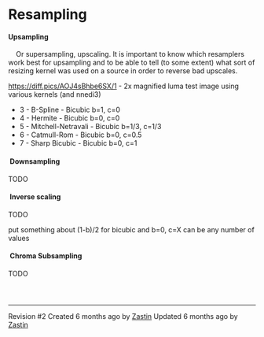 # Resampling

#### Upsampling

    Or supersampling, upscaling. It is important to know which
resamplers work best for upsampling and to be able to tell (to some
extent) what sort of resizing kernel was used on a source in order to
reverse bad upscales.

<https://diff.pics/AOJ4sBhbe6SX/1> - 2x magnified luma test image using
various kernels (and nnedi3)

  - 3 - B-Spline - Bicubic b=1, c=0
  - 4 - Hermite - Bicubic b=0, c=0
  - 5 - Mitchell-Netravali - Bicubic b=1/3, c=1/3
  - 6 - Catmull-Rom - Bicubic b=0, c=0.5
  - 7 - Sharp Bicubic - Bicubic b=0, c=1

####  Downsampling

TODO

####  Inverse scaling

TODO

put something about (1-b)/2 for bicubic and b=0, c=X can be any number
of values

####  Chroma Subsampling

TODO

####  

-----

Revision \#2
Created <span title="Thu, Sep 14, 2017 3:51 PM">6 months ago</span> by
[Zastin](http://34.234.192.3/user/11)
Updated <span title="Fri, Sep 15, 2017 6:36 PM">6 months ago</span> by
[Zastin](http://34.234.192.3/user/11)

